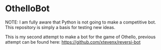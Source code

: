 # OthelloBot

NOTE: I am fully aware that Python is not going to make a competitive bot. 
This repository is simply a basis for testing new ideas.

This is my second attempt to make a bot for the game of Othello, 
previous attempt can be found here: https://github.com/xtevenx/reversi-bot
